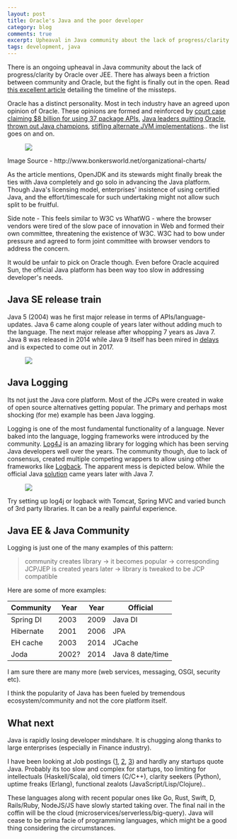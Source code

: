 ```yaml
---
layout: post
title: Oracle's Java and the poor developer
category: blog
comments: true
excerpt: Upheaval in Java community about the lack of progress/clarity by Oracle over JEE
tags: development, java
---
```


There is an ongoing upheaval in Java community about the lack of progress/clarity by Oracle over JEE. 
There has always been a friction between community and Oracle, but the fight is finally out in the open. 
Read [this excellent article](http://arstechnica.com/information-technology/2016/07/how-oracles-business-as-usual-is-threatening-to-kill-java/) detailing the timeline of the missteps.  

Oracle has a distinct personality. Most in tech industry have an agreed upon opinion of Oracle. 
These opinions are formed and reinforced by [court case claiming $8 billion for using 37 package APIs](http://arstechnica.com/tech-policy/2016/03/oracle-will-seek-a-staggering-9-3-billion-in-2nd-trial-against-google/), 
[Java leaders quitting Oracle](http://www.eweek.com/c/a/Application-Development/Java-Creator-James-Gosling-Why-I-Quit-Oracle-813517), 
[thrown out Java champions](https://www.infoq.com/news/2015/09/oracle-purges-java-evangelists),
[stifling alternate JVM implementations](http://arstechnica.com/information-technology/2010/10/ibm-joins-openjdk-as-oracle-shuns-apache-harmony/).. the list goes on and on. 

 <figure>
     <a href="http://www.bonkersworld.net/organizational-charts/"><img src="{{ site.url }}/images/blog/oracle_chart.png"></a>
 </figure> 
Image Source - http://www.bonkersworld.net/organizational-charts/

As the article mentions, OpenJDK and its stewards might finally break the ties with Java completely and go solo in advancing the Java platform. 
Though Java's licensing model, enterprises' insistence of using certified Java, and the effort/timescale for such undertaking might not allow such split to be fruitful.     

Side note - This feels similar to W3C vs WhatWG - where the browser vendors were tired of the slow pace of innovation in Web and formed their own committee, 
threatening the existence of W3C. W3C had to bow under pressure and agreed to form joint committee with browser vendors to address the concern. 

It would be unfair to pick on Oracle though. Even before Oracle acquired Sun, the official Java platform has been way too slow in addressing developer's needs.

## Java SE release train

Java 5 (2004) was he first major release in terms of APIs/language-updates. 
Java 6 came along couple of years later without adding much to the language.
The next major release after whopping 7 years as Java 7. Java 8 was released in 2014 while Java 9 itself has been mired in [delays](https://dzone.com/articles/oracle-announces-jigsaw-delays-push-java-9-launch) and is expected to come out in 2017.

 <figure>
     <a href="{{ site.url }}/images/blog/java_timeline.png"><img src="{{ site.url }}/images/blog/java_timeline.png"></a>
 </figure> 

## Java Logging

Its not just the Java core platform. Most of the JCPs were created in wake of open source alternatives getting popular. 
The primary and perhaps most shocking (for me) example has been Java logging.   

Logging is one of the most fundamental functionality of a language. Never baked into the language, logging frameworks were introduced by the community. 
[Log4J](http://logging.apache.org/log4j) is an amazing library for logging which has been serving Java developers well over the years. 
The community though, due to lack of consensus, created multiple competing wrappers to allow using other frameworks like [Logback](http://logback.qos.ch). 
The apparent mess is depicted below. While the official Java [solution](http://docs.oracle.com/javase/7/docs/technotes/guides/logging/) came years later with Java 7.

 <figure>
     <a href="{{ site.url }}/images/blog/logging.png"><img src="{{ site.url }}/images/blog/logging.png"></a>
 </figure> 

Try setting up log4j or logback with Tomcat, Spring MVC and varied bunch of 3rd party libraries. It can be a really painful experience. 

 
## Java EE & Java Community

Logging is just one of the many examples of this pattern: 

> community creates library -> it becomes popular -> corresponding JCP/JEP is created years later -> library is tweaked to be JCP compatible 

Here are some of more examples: 

| Community | Year  | Year | Official         |
|-----------|-------|------|------------------|
| Spring DI | 2003  | 2009 | Java DI          |
| Hibernate | 2001  | 2006 | JPA              |
| EH cache  | 2003  | 2014 | JCache           |
| Joda      | 2002? | 2014 | Java 8 date/time |

I am sure there are many more (web services, messaging, OSGI, security etc). 

I think the popularity of Java has been fueled by tremendous ecosystem/community and not the core platform itself.
    
## What next

Java is rapidly losing developer mindshare. It is chugging along thanks to large enterprises (especially in Finance industry).  

I have been looking at Job postings ([1](http://stackoverflow.com/jobs?allowsremote=true), [2](https://remoteok.io/), [3](https://weworkremotely.com/)) and hardly any startups quote Java.
Probably its too slow and complex for startups, too limiting for intellectuals (Haskell/Scala), old timers (C/C++), clarity seekers (Python), uptime freaks (Erlang), functional zealots (JavaScript/Lisp/Clojure)..  

These languages along with recent popular ones like Go, Rust, Swift, D, Rails/Ruby, NodeJS/JS have slowly started taking over.
The final nail in the coffin will be the cloud (microservices/serverless/big-query). Java will cease to be prima facie of programming languages, which might be a good thing considering the circumstances. 
